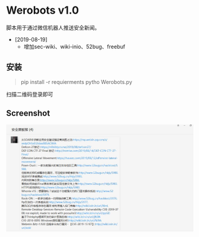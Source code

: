 # Werobots v1.0 #

脚本用于通过微信机器人推送安全新闻。

* [2019-08-19] 
  * 增加sec-wiki、wiki-inio、52bug、freebuf

## 安装 ##
> pip install -r requierments
> pytho Werobots.py

扫描二维码登录即可

## Screenshot ##

![screenshot](./1.png)


